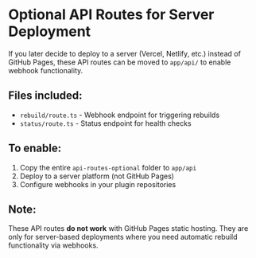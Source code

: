# Optional API Routes for Server Deployment

If you later decide to deploy to a server (Vercel, Netlify, etc.) instead of GitHub Pages, these API routes can be moved to `app/api/` to enable webhook functionality.

## Files included:

- `rebuild/route.ts` - Webhook endpoint for triggering rebuilds
- `status/route.ts` - Status endpoint for health checks

## To enable:

1. Copy the entire `api-routes-optional` folder to `app/api`
2. Deploy to a server platform (not GitHub Pages)
3. Configure webhooks in your plugin repositories

## Note:

These API routes **do not work** with GitHub Pages static hosting. They are only for server-based deployments where you need automatic rebuild functionality via webhooks.
